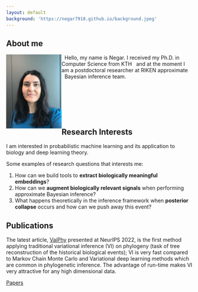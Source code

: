 ```yaml
---
layout: default
background: 'https://negar7918.github.io/background.jpeg'
---
```


## About me

<img class="profile-picture" src="me.jpeg" width="150" height="200"  style="float: left">

&nbsp;&nbsp;Hello, my name is Negar. I received my Ph.D. in Computer Science from KTH &nbsp;&nbsp;and at the moment I am a postdoctoral researcher at RIKEN approximate &nbsp;&nbsp;Bayesian inference team. 


<br>
<br>
<br>
<br>
<br>

## Research Interests

I am interested in probabilistic machine learning and its application to biology and deep learning theory. 

Some examples of research questions that interests me:
1. How can we build tools to <b>extract biologically meaningful embeddings</b>?
2. How can we <b>augment biologically relevant signals</b> when performing approximate Bayesian inference?
3. What happens theoretically in the inference framework when <b>posterior collapse</b> occurs and how can we push away this event?    



## Publications

The latest article, <a href="https://arxiv.org/abs/2203.01121">VaiPhy</a> presented at NeurIPS 2022, is the first method applying traditional variational inference (VI) on phylogeny (task of tree reconstruction of the historical biological events); VI is very fast compared to Markov Chain Monte Carlo and Variational deep learning methods which are common in phylogenetic inference. The advantage of run-time makes VI very attractive for any high dimensional data.

<a href="https://scholar.google.se/citations?user=714HmacAAAAJ">Papers</a>



